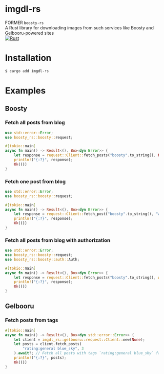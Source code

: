 # imgdl-rs
FORMER `boosty-rs`<br/>
A Rust library for downloading images from such services like Boosty and Gelbooru-powered sites<br/>
[![Rust](https://github.com/crptmem/imgdl-rs/actions/workflows/rust.yml/badge.svg)](https://github.com/crptmem/imgdl-rs/actions/workflows/rust.yml)
# Installation
```sh
$ cargo add imgdl-rs
```

# Examples
## Boosty
### Fetch all posts from blog
```rust
use std::error::Error;
use boosty_rs::boosty::request;

#[tokio::main]
async fn main() -> Result<(), Box<dyn Error>> {
    let response = request::Client::fetch_posts("boosty".to_string(), None).await?;
    println!("{:?}", response); 
    Ok(())
}
```

### Fetch one post from blog
```rust
use std::error::Error;
use boosty_rs::boosty::request;

#[tokio::main]
async fn main() -> Result<(), Box<dyn Error>> {
    let response = request::Client::fetch_post("boosty".to_string(), "a4dc61c8-4ff9-495b-946b-3982efef68fe".to_string(), None).await?;
    println!("{:?}", response); 
    Ok(())
}
```

### Fetch all posts from blog with authorization
```rust
use std::error::Error;
use boosty_rs::boosty::request;
use boosty_rs::boosty::auth::Auth;

#[tokio::main]
async fn main() -> Result<(), Box<dyn Error>> {
    let response = request::Client::fetch_posts("boosty".to_string(), Auth::new("access_token".to_string())).await?;
    println!("{:?}", response); 
    Ok(())
}
```
## Gelbooru
### Fetch posts from tags
```rust
#[tokio::main]
async fn main() -> Result<(), Box<dyn std::error::Error>> {
    let client = imgdl_rs::gelbooru::request::Client::new(None);
    let posts = client.fetch_posts(
        "rating:general blue_sky", 3
    ).await?; // Fetch all posts with tags `rating:general blue_sky` from page 3
    println!("{:?}", posts); 
    Ok(())
}
```

